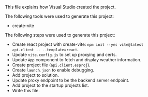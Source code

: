 This file explains how Visual Studio created the project.

The following tools were used to generate this project:
- create-vite

The following steps were used to generate this project:
- Create react project with create-vite: `npm init --yes vite@latest api.client -- --template=react`.
- Update `vite.config.js` to set up proxying and certs.
- Update `App` component to fetch and display weather information.
- Create project file (`api.client.esproj`).
- Create `launch.json` to enable debugging.
- Add project to solution.
- Update proxy endpoint to be the backend server endpoint.
- Add project to the startup projects list.
- Write this file.
